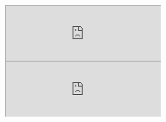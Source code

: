 
<div style=" width: 100%; height:180;overflow: hidden; "><iframe src="https://widget.pkmer.cn/free/TimeProgressBar?user=a2e5899e-975e-4457-afd4-ec3ff7dcbc90&theme-color=%2301FF41FF&select-theme=Moontheme&date-picker=946310400000" allow="fullscreen" style=" height: 100%; width: 100%;"></iframe></div>


<div style=" width: 100%; height:180;overflow: hidden; "><iframe src="https://widget.pkmer.cn/free/TimeProgressBar?user=a2e5899e-975e-4457-afd4-ec3ff7dcbc90&theme-color=%2301FF41FF&select-theme=Default&date-picker=946310400000" allow="fullscreen" style=" height: 100%; width: 100%;"></iframe></div>

